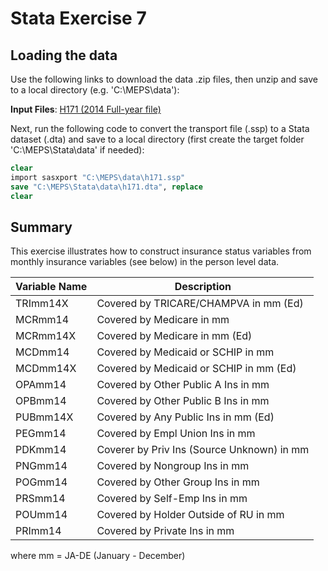 # Stata Exercise 7

## Loading the data
Use the following links to download the data .zip files, then unzip and save to a local directory (e.g. 'C:\MEPS\data'):

<b>Input Files</b>:  [H171 (2014 Full-year file)](https://meps.ahrq.gov/mepsweb/data_files/pufs/h171ssp.zip)

Next, run the following code to convert the transport file (.ssp) to a Stata dataset (.dta) and save to a local directory (first create the target folder 'C:\MEPS\Stata\data' if needed):
``` stata
clear
import sasxport "C:\MEPS\data\h171.ssp"
save "C:\MEPS\Stata\data\h171.dta", replace
clear
```

## Summary
This exercise illustrates how to construct insurance status variables from monthly insurance variables (see below) in the person level data.

Variable Name | Description
--------------|------------
TRImm14X |  Covered by TRICARE/CHAMPVA in mm (Ed)
MCRmm14  |  Covered by Medicare in mm
MCRmm14X | Covered by Medicare in mm (Ed)
MCDmm14  |  Covered by Medicaid or SCHIP in mm            
MCDmm14X |  Covered by Medicaid or SCHIP in mm  (Ed)
OPAmm14  |  Covered by Other Public A Ins in mm
OPBmm14  |  Covered by Other Public B Ins in mm
PUBmm14X |  Covered by Any Public Ins in mm (Ed)
PEGmm14  |  Covered by Empl Union Ins in mm
PDKmm14  |  Coverer by Priv Ins (Source Unknown) in mm
PNGmm14  |  Covered by Nongroup Ins in mm
POGmm14  |  Covered by Other Group Ins in mm
PRSmm14  |  Covered by Self-Emp Ins in mm
POUmm14  |  Covered by Holder Outside of RU in mm
PRImm14  |  Covered by Private Ins in mm                       

where mm = JA-DE  (January - December)   
